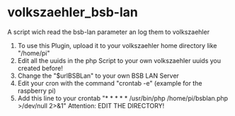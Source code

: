 # volkszaehler_bsb-lan
A script wich read the bsb-lan parameter an log them to volkszaehler



1. To use this Plugin, upload it to your volkszaehler home directory like "/home/pi"
2. Edit all the uuids in the php Script to your own volkszaehler uuids you created before!
3. Change the "$urlBSBLan" to your own BSB LAN Server
4. Edit your cron with the command "crontab -e" (example for the raspberry pi)
5. Add this line to your crontab "* * * * * /usr/bin/php /home/pi/bsblan.php >/dev/null 2>&1"
   Attention: EDIT THE DIRECTORY!
